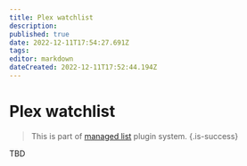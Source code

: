 ```yaml
---
title: Plex watchlist
description: 
published: true
date: 2022-12-11T17:54:27.691Z
tags: 
editor: markdown
dateCreated: 2022-12-11T17:52:44.194Z
---
```


# Plex watchlist

> This is part of [managed list](/Plugins/List) plugin system.
{.is-success}

TBD